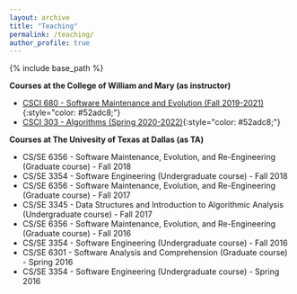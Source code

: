 ```yaml
---
layout: archive
title: "Teaching"
permalink: /teaching/
author_profile: true
---
```


{% include base_path %}

**Courses at the College of William and Mary (as instructor)**

* [CSCI 680 - Software Maintenance and Evolution (Fall 2019-2021)](csci680){:style="color: #52adc8;"}
* [CSCI 303 - Algorithms (Spring 2020-2022)](CSCI303){:style="color: #52adc8;"}

**Courses at The Univesity of Texas at Dallas (as TA)**

* CS/SE 6356 - Software Maintenance, Evolution, and Re-Engineering (Graduate course) - Fall 2018
* CS/SE 3354 - Software Engineering (Undergraduate course) - Fall 2018
* CS/SE 6356 - Software Maintenance, Evolution, and Re-Engineering (Graduate course) - Fall 2017
* CS/SE 3345 - Data Structures and Introduction to Algorithmic Analysis (Undergraduate course) - Fall 2017
* CS/SE 6356 - Software Maintenance, Evolution, and Re-Engineering (Graduate course) - Fall 2016
* CS/SE 3354 - Software Engineering (Undergraduate course) - Fall 2016
* CS/SE 6301 - Software Analysis and Comprehension (Graduate course) - Spring 2016
* CS/SE 3354 - Software Engineering (Undergraduate course) - Spring 2016
